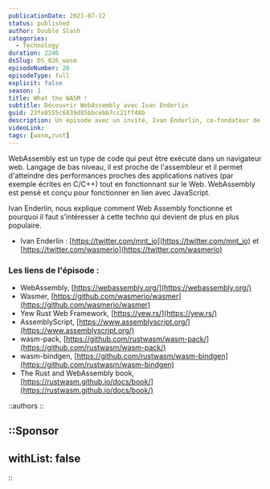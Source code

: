 ```yaml
---
publicationDate: 2021-07-12
status: published
author: Double Slash
categories:
  - Technology
duration: 2246
dsSlug: DS_026_wasm
episodeNumber: 26
episodeType: full
explicit: false
season: 1
title: What the WASM !
subtitle: Découvrir WebAssembly avec Ivan Enderlin
guid: 23fe8555c6839d85bbcebb7cc21ff48b
description: Un épisode avec un invité, Ivan Enderlin, co-fondateur de Wasmer. Une runtime open-source pour executer Web Assembly coté serveur.
videoLink:
tags: [wasm,rust]
---
```


WebAssembly est un type de code qui peut être exécuté dans un navigateur web. Langage de bas niveau, il est proche de l'assembleur et il permet d'atteindre des performances proches des applications natives (par exemple écrites en C/C++) tout en fonctionnant sur le Web. WebAssembly est pensé et conçu pour fonctionner en lien avec JavaScript.

Ivan Enderlin, nous explique comment Web Assembly fonctionne et pourquoi il faut s’intéresser à cette techno qui devient de plus en plus populaire.

- Ivan Enderlin : [https://twitter.com/mnt_io](https://twitter.com/mnt_io) et [https://twitter.com/wasmerio](https://twitter.com/wasmerio)

### Les liens de l'épisode :

- WebAssembly, [https://webassembly.org/](https://webassembly.org/)
- Wasmer, [https://github.com/wasmerio/wasmer](https://github.com/wasmerio/wasmer)
- Yew Rust Web Framework, [https://yew.rs/](https://yew.rs/)
- AssemblyScript, [https://www.assemblyscript.org/](https://www.assemblyscript.org/)
- wasm-pack, [https://github.com/rustwasm/wasm-pack/](https://github.com/rustwasm/wasm-pack/)
- wasm-bindgen, [https://github.com/rustwasm/wasm-bindgen](https://github.com/rustwasm/wasm-bindgen)
- The Rust and WebAssembly book, [https://rustwasm.github.io/docs/book/](https://rustwasm.github.io/docs/book/)

::authors
::

::Sponsor
---
withList: false
---
::
